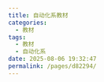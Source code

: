 ```yaml
---
title: 自动化系教材
categories: 
  - 教材
tags: 
  - 教材
  - 自动化系
date: 2025-08-06 19:32:47
permalink: /pages/d82294/
---
```

